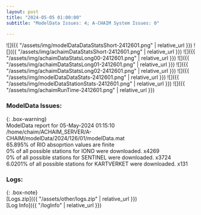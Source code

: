 ```yaml
---
layout: post
title: "2024-05-05 01:00:00"
subtitle: "ModelData Issues: 4; A-CHAIM System Issues: 0"

---
```


![]({{ "/assets/img/modelDataDataStatsShort-2412601.png" | relative_url }})
![]({{ "/assets/img/achaimDataStatsShort-2412601.png" | relative_url }})
![]({{ "/assets/img/achaimDataStatsLong00-2412601.png" | relative_url }})
![]({{ "/assets/img/achaimDataStatsLong01-2412601.png" | relative_url }})
![]({{ "/assets/img/achaimDataStatsLong02-2412601.png" | relative_url }})
![]({{ "/assets/img/modelDataDataStats-2412601.png" | relative_url }})
![]({{ "/assets/img/modelDataStationStats-2412601.png" | relative_url }})
![]({{ "/assets/img/achaimRunTime-2412601.png" | relative_url }})


### ModelData Issues:  
  
{: .box-warning}  
 ModelData report for 05-May-2024 01:15:10   
 /home/chaim/ACHAIM_SERVER/A-CHAIM/modelData/2024/126/01/modelData.mat   
 65.895% of RIO absoprtion values are finite   
 0% of all possible stations for IONO were downloaded. x4269   
 0% of all possible stations for SENTINEL were downloaded. x3724   
 6.0201% of all possible stations for KARTVERKET were downloaded. x131   
  


### Logs:  
  
{: .box-note}  
[Logs.zip]({{ "/assets/other/logs.zip" | relative_url }})  
[Log Info]({{ "/logInfo" | relative_url }})  
